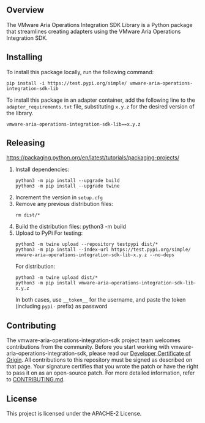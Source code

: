 Overview
--------
The VMware Aria Operations Integration SDK Library is a Python package that streamlines creating adapters using the
VMware Aria Operations Integration SDK.

Installing
---------
To install this package locally, run the following command:
```
pip install -i https://test.pypi.org/simple/ vmware-aria-operations-integration-sdk-lib
```

To install this package in an adapter container, add the following line to the `adapter_requirements.txt` file, 
substituting `x.y.z` for the desired version of the library.
```
vmware-aria-operations-integration-sdk-lib==x.y.z
```

Releasing
---------
https://packaging.python.org/en/latest/tutorials/packaging-projects/
1. Install dependencies:
   ```
   python3 -m pip install --upgrade build
   python3 -m pip install --upgrade twine
   ```
1. Increment the version in `setup.cfg`
1. Remove any previous distribution files:
   ```
   rm dist/*
   ```
1. Build the distribution files:
   python3 -m build
1. Upload to PyPi For testing:
   ```
   python3 -m twine upload --repository testpypi dist/*
   python3 -m pip install --index-url https://test.pypi.org/simple/ vmware-aria-operations-integration-sdk-lib-x.y.z --no-deps
   ```
   For distribution:
   ```
   python3 -m twine upload dist/*
   python3 -m pip install vmware-aria-operations-integration-sdk-lib-x.y.z
   ```
   In both cases, use `__token__` for the username, and paste the token (including `pypi-` prefix) as password

## Contributing

The vmware-aria-operations-integration-sdk project team welcomes contributions from the community. Before you start working
with vmware-aria-operations-integration-sdk, please read our [Developer Certificate of Origin](https://cla.vmware.com/dco).
All contributions to this repository must be signed as described on that page. Your signature certifies that you wrote
the patch or have the right to pass it on as an open-source patch. For more detailed information, refer
to [CONTRIBUTING.md](CONTRIBUTING.md).

## License

This project is licensed under the APACHE-2 License.
